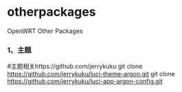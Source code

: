 # otherpackages
OpenWRT Other Packages

### 1、主题
#主题相关https://github.com/jerrykuku
git clone https://github.com/jerrykuku/luci-theme-argon.git
git clone https://github.com/jerrykuku/luci-app-argon-config.git

